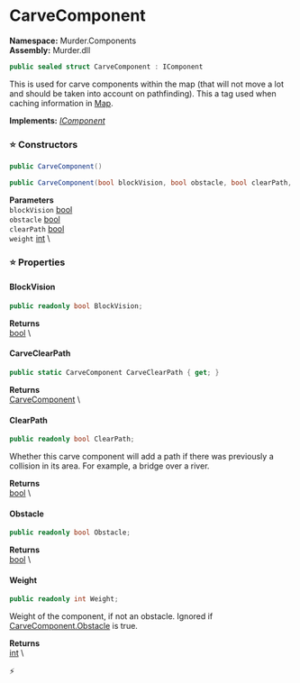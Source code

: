 # CarveComponent

**Namespace:** Murder.Components \
**Assembly:** Murder.dll

```csharp
public sealed struct CarveComponent : IComponent
```

This is used for carve components within the map (that will not move a lot and 
            should be taken into account on pathfinding).
            This a tag used when caching information in [Map](/Murder/Core/Map.html).

**Implements:** _[IComponent](/Bang/Components/IComponent.html)_

### ⭐ Constructors
```csharp
public CarveComponent()
```

```csharp
public CarveComponent(bool blockVision, bool obstacle, bool clearPath, int weight)
```

**Parameters** \
`blockVision` [bool](https://learn.microsoft.com/en-us/dotnet/api/System.Boolean?view=net-7.0) \
`obstacle` [bool](https://learn.microsoft.com/en-us/dotnet/api/System.Boolean?view=net-7.0) \
`clearPath` [bool](https://learn.microsoft.com/en-us/dotnet/api/System.Boolean?view=net-7.0) \
`weight` [int](https://learn.microsoft.com/en-us/dotnet/api/System.Int32?view=net-7.0) \

### ⭐ Properties
#### BlockVision
```csharp
public readonly bool BlockVision;
```

**Returns** \
[bool](https://learn.microsoft.com/en-us/dotnet/api/System.Boolean?view=net-7.0) \
#### CarveClearPath
```csharp
public static CarveComponent CarveClearPath { get; }
```

**Returns** \
[CarveComponent](/Murder/Components/CarveComponent.html) \
#### ClearPath
```csharp
public readonly bool ClearPath;
```

Whether this carve component will add a path if there was previously a collision in its area.
            For example, a bridge over a river.

**Returns** \
[bool](https://learn.microsoft.com/en-us/dotnet/api/System.Boolean?view=net-7.0) \
#### Obstacle
```csharp
public readonly bool Obstacle;
```

**Returns** \
[bool](https://learn.microsoft.com/en-us/dotnet/api/System.Boolean?view=net-7.0) \
#### Weight
```csharp
public readonly int Weight;
```

Weight of the component, if not an obstacle.
            Ignored if [CarveComponent.Obstacle](/murder/components/carvecomponent.html#obstacle) is true.

**Returns** \
[int](https://learn.microsoft.com/en-us/dotnet/api/System.Int32?view=net-7.0) \


⚡